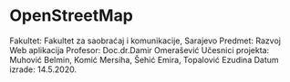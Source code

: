 # OpenStreetMap
Fakultet: Fakultet za saobraćaj i komunikacije, Sarajevo
Predmet: Razvoj Web aplikacija
Profesor: Doc.dr.Damir Omerašević
Učesnici projekta: Muhović Belmin, Komić Mersiha, Šehić Emira, Topalović Ezudina
Datum izrade: 14.5.2020.
